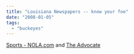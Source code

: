 ```yaml
---
title: "Louisiana Newspapers -- know your foe"
date: "2008-01-05"
tags: 
  - "buckeyes"
---
```


[Sports - NOLA.com](http://www.nola.com/sports/ "Sports - NOLA.com") and [The Advocate](http://www.2theadvocate.com/sports/)
